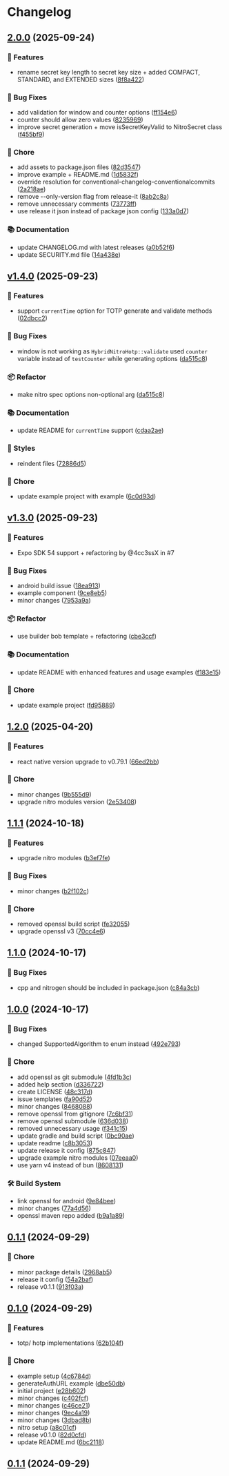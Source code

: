 # Changelog

## [2.0.0](https://github.com/4cc3ssX/react-native-nitro-totp/compare/v1.4.0...v2.0.0) (2025-09-24)

### 🚀 Features

* rename secret key length to secret key size + added COMPACT, STANDARD, and EXTENDED sizes ([8f8a422](https://github.com/4cc3ssX/react-native-nitro-totp/commit/8f8a422507c37da2ecba777f6f0c218978b90a03))

### 🐛 Bug Fixes

* add validation for window and counter options ([ff154e6](https://github.com/4cc3ssX/react-native-nitro-totp/commit/ff154e684c80bab9233b3430b457163b4be626f4))
* counter should allow zero values ([8235969](https://github.com/4cc3ssX/react-native-nitro-totp/commit/82359695f15c1cebc4b23cdb5953466fa8cf4ef7))
* improve secret generation + move isSecretKeyValid to NitroSecret class ([f455bf9](https://github.com/4cc3ssX/react-native-nitro-totp/commit/f455bf9bd531e1c5378ca9cf6efd775bf83c68cf))

### 🧹 Chore

* add assets to package.json files ([82d3547](https://github.com/4cc3ssX/react-native-nitro-totp/commit/82d35472b8f9ad8139b1b12f9f5042674af5db1a))
* improve example + README.md ([1d5832f](https://github.com/4cc3ssX/react-native-nitro-totp/commit/1d5832f6fad2df88f4d50c3914650541b5eb6f7f))
* override resolution for conventional-changelog-conventionalcommits ([2a218ae](https://github.com/4cc3ssX/react-native-nitro-totp/commit/2a218ae0d52069f553e8918d1ea2c80c5af8108a))
* remove --only-version flag from release-it ([8ab2c8a](https://github.com/4cc3ssX/react-native-nitro-totp/commit/8ab2c8a3b76fe17a49abafa4fd33fd0e914981ba))
* remove unnecessary comments ([73773ff](https://github.com/4cc3ssX/react-native-nitro-totp/commit/73773ff6ac6fe59195910779a076b09566c33edd))
* use release it json instead of package json config ([133a0d7](https://github.com/4cc3ssX/react-native-nitro-totp/commit/133a0d76fe6c661ff93e4f83054ea0a5d7324b21))

### 📚 Documentation

* update CHANGELOG.md with latest releases ([a0b52f6](https://github.com/4cc3ssX/react-native-nitro-totp/commit/a0b52f66e9e2444a827d07152119b3692c161983))
* update SECURITY.md file ([14a438e](https://github.com/4cc3ssX/react-native-nitro-totp/commit/14a438ea78f101a1114793ae0e6203be141e7727))

## [v1.4.0](https://github.com/4cc3ssX/react-native-nitro-totp/compare/v1.3.0...v1.4.0) (2025-09-23)

### 🚀 Features
- support `currentTime` option for TOTP generate and validate methods ([02dbcc2](https://github.com/4cc3ssX/react-native-nitro-totp/commit/02dbcc2))

### 🐛 Bug Fixes
- window is not working as `HybridNitroHotp::validate` used `counter` variable instead of `testCounter` while generating options ([da515c8](https://github.com/4cc3ssX/react-native-nitro-totp/pull/8/files#diff-a39bb2b98aff54a6825bf91ad472a1cd5507c65dc7b546d6308ef541eabe64d4R62))

### 📦 Refactor
- make nitro spec options non-optional arg ([da515c8](https://github.com/4cc3ssX/react-native-nitro-totp/commit/da515c8))

### 📚 Documentation
- update README for `currentTime` support ([cdaa2ae](https://github.com/4cc3ssX/react-native-nitro-totp/commit/cdaa2ae))

### 💄 Styles
- reindent files ([72886d5](https://github.com/4cc3ssX/react-native-nitro-totp/commit/72886d5))

### 🧹 Chore
- update example project with example ([6c0d93d](https://github.com/4cc3ssX/react-native-nitro-totp/commit/6c0d93d))


## [v1.3.0](https://github.com/4cc3ssX/react-native-nitro-totp/compare/v1.2.0...v1.3.0) (2025-09-23)

### 🚀 Features
- Expo SDK 54 support + refactoring by @4cc3ssX in #7

### 🐛 Bug Fixes
- android build issue ([18ea913](https://github.com/4cc3ssX/react-native-nitro-totp/commit/18ea913))
- example component ([9ce8eb5](https://github.com/4cc3ssX/react-native-nitro-totp/commit/9ce8eb5))
- minor changes ([7953a9a](https://github.com/4cc3ssX/react-native-nitro-totp/commit/7953a9a))

### 📦 Refactor
- use builder bob template + refactoring ([cbe3ccf](https://github.com/4cc3ssX/react-native-nitro-totp/commit/cbe3ccf))

### 📚 Documentation
- update README with enhanced features and usage examples ([f183e15](https://github.com/4cc3ssX/react-native-nitro-totp/commit/f183e15))

### 🧹 Chore
- update example project ([fd95889](https://github.com/4cc3ssX/react-native-nitro-totp/commit/fd95889))

## [1.2.0](https://github.com/4cc3ssX/react-native-nitro-totp/compare/v1.1.1...v1.2.0) (2025-04-20)

### 🚀 Features

* react native version upgrade to v0.79.1 ([66ed2bb](https://github.com/4cc3ssX/react-native-nitro-totp/commit/66ed2bb284ea2f75f6318451c651bc41daf5c4b2))

### 🧹 Chore

* minor changes ([9b555d9](https://github.com/4cc3ssX/react-native-nitro-totp/commit/9b555d989ee57fbc4885f84445291e50390ed395))
* upgrade nitro modules version ([2e53408](https://github.com/4cc3ssX/react-native-nitro-totp/commit/2e5340844288b6401ce0bcf34d0b5da73eddc875))

## [1.1.1](https://github.com/4cc3ssX/react-native-nitro-totp/compare/v1.1.0...v1.1.1) (2024-10-18)


### 🚀 Features

* upgrade nitro modules ([b3ef7fe](https://github.com/4cc3ssX/react-native-nitro-totp/commit/b3ef7fec4eb95953a1f1e2978a9826aaf45c03db))


### 🐛 Bug Fixes

* minor changes ([b2f102c](https://github.com/4cc3ssX/react-native-nitro-totp/commit/b2f102c76714770ef1c6fce9a72a61febd3e4fdb))


### 🧹 Chore

* removed openssl build script ([fe32055](https://github.com/4cc3ssX/react-native-nitro-totp/commit/fe32055ff1426cd6121c072dda4a94b66ac0bcad))
* upgrade openssl v3 ([70cc4e6](https://github.com/4cc3ssX/react-native-nitro-totp/commit/70cc4e61200294020a5bb16adc0838a92fdf7ebe))

## [1.1.0](https://github.com/4cc3ssX/react-native-nitro-totp/compare/v1.0.0...v1.1.0) (2024-10-17)


### 🐛 Bug Fixes

* cpp and nitrogen should be included in package.json ([c84a3cb](https://github.com/4cc3ssX/react-native-nitro-totp/commit/c84a3cbbe780e5055f819d3f01080c1fba5201d3))

## [1.0.0](https://github.com/4cc3ssX/react-native-nitro-totp/compare/0.1.1...v1.0.0) (2024-10-17)


### 🐛 Bug Fixes

* changed SupportedAlgorithm to enum instead ([492e793](https://github.com/4cc3ssX/react-native-nitro-totp/commit/492e79316461acf2404fc98705cbd030a868ec84))


### 🧹 Chore

* add openssl as git submodule ([4fd1b3c](https://github.com/4cc3ssX/react-native-nitro-totp/commit/4fd1b3c42e564c35f85d9b4618438aa1eb9fee60))
* added help section ([d336722](https://github.com/4cc3ssX/react-native-nitro-totp/commit/d336722b964ee09fa88037af8dcd20480dd963f2))
* create LICENSE ([48c317d](https://github.com/4cc3ssX/react-native-nitro-totp/commit/48c317d804fb804d4c0b0929a83e5e141eb095b7))
* issue templates ([fa90d52](https://github.com/4cc3ssX/react-native-nitro-totp/commit/fa90d52653b4034250816224a89e6dfdbdd6e576))
* minor changes ([8468088](https://github.com/4cc3ssX/react-native-nitro-totp/commit/8468088a1f7dfb6f5f8dcb900cf97ec1cc265a08))
* remove openssl from gitignore ([7c6bf31](https://github.com/4cc3ssX/react-native-nitro-totp/commit/7c6bf311bf37a546199cd03ae62696cccfc38adc))
* remove openssl submodule ([636d038](https://github.com/4cc3ssX/react-native-nitro-totp/commit/636d038c90f846b7dc37ed313c12e19d553e7088))
* removed unnecessary usage ([f341c15](https://github.com/4cc3ssX/react-native-nitro-totp/commit/f341c1524199ff92d75c4003dfe8b0d821f79aaf))
* update gradle and build script ([0bc90ae](https://github.com/4cc3ssX/react-native-nitro-totp/commit/0bc90aefb300218e15120a8b1208f91885a5d638))
* update readme ([c8b3053](https://github.com/4cc3ssX/react-native-nitro-totp/commit/c8b3053b1a370265dc327b4968191ab78ba43a84))
* update release it config ([875c847](https://github.com/4cc3ssX/react-native-nitro-totp/commit/875c8478b90e108e9710300997aadba813ebc677))
* upgrade example nitro modules ([07eeaa0](https://github.com/4cc3ssX/react-native-nitro-totp/commit/07eeaa09aec8174251299d1670ab0b88b5f08ee2))
* use yarn v4 instead of bun ([8608131](https://github.com/4cc3ssX/react-native-nitro-totp/commit/8608131ea9d6b3a1517d011ba06c940a22b3529d))


### 🛠 Build System

* link openssl for android ([9e84bee](https://github.com/4cc3ssX/react-native-nitro-totp/commit/9e84bee5cf2a818a6eb49f2dd981faaa94a89362))
* minor changes ([77a4d56](https://github.com/4cc3ssX/react-native-nitro-totp/commit/77a4d567da2350b442b96d3c685d526771e3e9dc))
* openssl maven repo added ([b9a1a89](https://github.com/4cc3ssX/react-native-nitro-totp/commit/b9a1a890266c2ab3f9e6f025da5978cfc88f28a4))

## [0.1.1](https://github.com/4cc3ssX/react-native-nitro-totp/compare/0.1.0...0.1.1) (2024-09-29)


### 🧹 Chore

* minor package details ([2968ab5](https://github.com/4cc3ssX/react-native-nitro-totp/commit/2968ab5c10e44e0b7cb7535416a5f6ea92914d1a))
* release it config ([54a2baf](https://github.com/4cc3ssX/react-native-nitro-totp/commit/54a2baf90ebcce6a57ce9385852297702ca5c2e3))
* release v0.1.1 ([913f03a](https://github.com/4cc3ssX/react-native-nitro-totp/commit/913f03a63aedcb29c790b8eea63c0027e74d6202))

## [0.1.0](https://github.com/4cc3ssX/react-native-nitro-totp/compare/e28b602c255927100fc099e0f6da7c62e4f16772...0.1.0) (2024-09-29)


### 🚀 Features

* totp/ hotp implementations ([62b104f](https://github.com/4cc3ssX/react-native-nitro-totp/commit/62b104f9f70aedff2c9ed3422315e12cd9c88664))


### 🧹 Chore

* example setup ([4c6784d](https://github.com/4cc3ssX/react-native-nitro-totp/commit/4c6784d23d5215234ff7e2d6937b876e7faa5895))
* generateAuthURL example ([dbe50db](https://github.com/4cc3ssX/react-native-nitro-totp/commit/dbe50dbe8ee5d75b3edf7035092fca925795ba2a))
* initial project ([e28b602](https://github.com/4cc3ssX/react-native-nitro-totp/commit/e28b602c255927100fc099e0f6da7c62e4f16772))
* minor changes ([c402fcf](https://github.com/4cc3ssX/react-native-nitro-totp/commit/c402fcfb9cbe1270efc5ca87935cd75c65474a0d))
* minor changes ([c46ce21](https://github.com/4cc3ssX/react-native-nitro-totp/commit/c46ce217bd5634d0be6b6fdc3135303703361745))
* minor changes ([9ec4a19](https://github.com/4cc3ssX/react-native-nitro-totp/commit/9ec4a19c221739d0756cef5a96a2a6d1bd8438d3))
* minor changes ([3dbad8b](https://github.com/4cc3ssX/react-native-nitro-totp/commit/3dbad8b4613b17abd737e96feff0e75fdd85e56b))
* nitro setup ([a8c01cf](https://github.com/4cc3ssX/react-native-nitro-totp/commit/a8c01cfc6c4ab83235ec507c4a106964ab851722))
* release v0.1.0 ([82d0cfd](https://github.com/4cc3ssX/react-native-nitro-totp/commit/82d0cfd77093dc17fd99686a9a1d59f927da79b2))
* update README.md ([6bc2118](https://github.com/4cc3ssX/react-native-nitro-totp/commit/6bc21187a35459692173e24c7bbad68bc42ffec3))

## [0.1.1](https://github.com/4cc3ssX/react-native-nitro-totp/compare/0.1.0...0.1.1) (2024-09-29)
